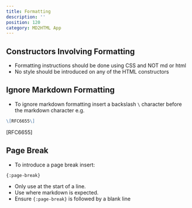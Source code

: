 ```yaml
---
title: Formatting
description: ''
position: 120
category: MD2HTML App
---
```


## Constructors Involving Formatting

* Formatting instructions should be done using CSS and NOT md or html
* No style should be introduced on any of the HTML constructors

## Ignore Markdown Formatting

* To ignore markdown formatting insert a  backslash `\` character before the markdown character e.g.

```md
\[RFC6655\]
```

\[RFC6655\]

## Page Break

* To introduce a page break insert:

```md
{:page-break}
```

* Only use at the start of a line.
* Use where markdown is expected.
* Ensure `{:page-break}` is followed by a blank line
